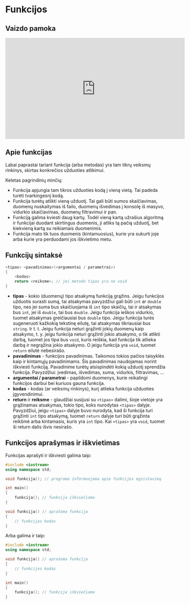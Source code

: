 # Funkcijos

## Vaizdo pamoka

<iframe width="560" height="315" src="https://www.youtube.com/embed/bzeN4Ina01I?start=432&end=2286" title="YouTube video player" frameborder="0" allow="accelerometer; autoplay; clipboard-write; encrypted-media; gyroscope; picture-in-picture" allowfullscreen></iframe>

## Apie funkcijas

Labai paprastai tariant funkcija (arba metodas) yra tam tikrų veiksmų rinkinys, skirtas konkrečios užduoties atlikimui.

Keletas pagrindinių minčių:

- Funkcija apjungia tam tikros užduoties kodą į vieną vietą. Tai padeda turėti tvarkingesnį kodą.
- Funkcija turėtų atlikti vieną užduotį. Tai gali būti sumos skaičiavimas, duomenų nuskaitymas iš failo, duomenų išvedimas į konsolę iš masyvo, vidurkio skaičiavimas, duomenų filtravimui ir pan.
- Funkciją galima kviesti daug kartų. Todėl vieną kartą užrašius algoritmą ir funkcijai duodant skirtingus duomenis, ji atliks tą pačią užduotį, bet kiekvieną kartą su reikiamais duomenimis.
- Funkcija mato tik tuos duomenis (kintamuosius), kurie yra sukurti joje arba kurie yra perduodami jos iškvietimo metu.

## Funkcijų sintaksė

```cpp
<tipas> <pavadinimas>(<argumentai / parametrai>)
{
    <kodas>
    return <reiksme>; // jei metodo tipas yra ne void
}
```

- **tipas** - kokio (duomenų) tipo atsakymą funkciją grąžins. Jeigu funkcijos užduotis surasti sumą, tai atsakymas pavyzdžiui gali būti `int` ar `double` tipo, nes jei suma bus skaičiuojama iš `int` tipo skaičių, tai ir atsakymas bus `int`, jei iš `double`, tai bus `double`. Jeigu funkcija ieškos vidurkio, tuomet atsakymas greičiausiai bus `double` tipo. Jeigu funkcija turės sugeneruoti kažkokią tekstinę eilutę, tai atsakymas tikriausiai bus `string`. Ir t. t. Jeigu funkcija neturi grąžinti jokių duomenų kaip atsakymo, t. y. jeigu funkcija neturi grąžinti jokio atsakymo, o tik atlikti darbą, tuomet jos tipa bus `void`, kuris reiškia, kad funkcija tik atlieka darbą ir negrąžina jokio atsakymo. O jeigu funkcija yra `void`, tuomet `return` eilutė nebesirašo.
- **pavadinimas** - funkcijos pavadinimas. Taikomos tokios pačios taisyklės kaip ir kintamųjų pavadinimams. Šis pavadinimas naudojamas norint iškviesti funkciją. Pavadinime turėtų atsispindėti kokią užduotį sprendžia funkcija. Pavyzdžiui: įvedimas, išvedimas, suma, vidurkis, filtravimas, ...
- **argumentai / parametrai** - papildomi duomenys, kurie reikalingi funkcijos darbui bei kuriuos gauna funkcija.
- **kodas** - kodas (ar veiksmų rinkinys), kurį atlieka funkcija užduoties įgyvendinimui.
- **return** ir **reiksme** - glaudžiai susijusi su `<tipas>` dalimi, šioje vietoje yra grąžinamas atsakymas, tokio tipo, koks nurodytas `<tipas>` dalyje. Pavyzdžiui, jeigu `<tipas>` dalyje buvo nurodyta, kad ši funkcija turi grąžinti `int` tipo atsakymą, tuomet `return` dalyje turi būti grąžinta reikšmė arba kintamasis, kuris yra `int` tipo. Kai `<tipas>` yra `void`, tuomet ši return dalis išvis nesirašo.

## Funkcijos aprašymas ir iškvietimas

Funkcijas aprašyti ir iškviesti galima taip:

```cpp
#include <iostream>
using namespace std;

void funkcija(); // programa informuojama apie funkcijos egzistavimą

int main()
{
	funkcija(); // funkcija iškviečiama
}

void funkcija() // aprašoma funkcija
{
	// funkcijos kodas
}
```

Arba galima ir taip:

```cpp
#include <iostream>
using namespace std;

void funkcija() // aprašoma funkcija
{
	// funkcijos kodas
}

int main()
{
	funkcija(); // funkcija iškviečiama
}
```
